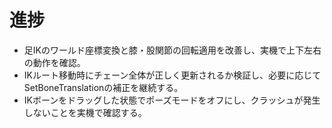 # 進捗

- 足IKのワールド座標変換と膝・股関節の回転適用を改善し、実機で上下左右の動作を確認。
- IKルート移動時にチェーン全体が正しく更新されるか検証し、必要に応じてSetBoneTranslationの補正を継続する。
- IKボーンをドラッグした状態でポーズモードをオフにし、クラッシュが発生しないことを実機で確認する。
